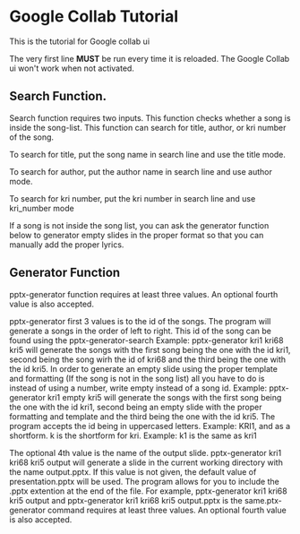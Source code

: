 # Google Collab Tutorial
This is the tutorial for Google collab ui 

The very first line **MUST** be run every time it is reloaded. The Google Collab ui won't work when not activated. 

## Search Function.

Search function requires two inputs. This function checks whether a song is inside the song-list. This function can search for title, author, or kri number of the song.

To search for title, put the song name in search line and use the title mode.

To search for author, put the author name in search line and use author mode.

To search for kri number, put the kri number in search line and use kri_number mode

If a song is not inside the song list, you can ask the generator function below to generator empty slides in the proper format so that you can manually add the proper lyrics.

## Generator Function
pptx-generator function requires at least three values. An optional fourth value is also accepted.

pptx-generator first 3 values is to the id of the songs. The program will generate a songs in the order of left to right. This id of the song can be found using the pptx-generator-search  Example: pptx-generator kri1 kri68 kri5 will generate the songs with the first song being the one with the id kri1, second being the song wirh the id of kri68 and the third being the one with the id kri5. In order to generate an empty slide using the proper template and formatting (If the song is not in the song list) all you have to do is instead of using a number, write empty instead of a song id. Example: pptx-generator kri1 empty kri5 will generate the songs with the first song being the one with the id kri1, second being an empty slide with the proper formatting and template and the third being the one with the id kri5. The program accepts the id being in uppercased letters. Example: KRI1, and as a shortform. k is the shortform for kri. Example: k1 is the same as kri1

The optional 4th value is the name of the output slide. pptx-generator kri1 kri68 kri5 output will generate a slide in the current working directory with the name output.pptx. If this value is not given, the default value of presentation.pptx will be used. The program allows for you to include the .pptx extention at the end of the file. For example, pptx-generator kri1 kri68 kri5 output and pptx-generator kri1 kri68 kri5 output.pptx is the same.ptx-generator command requires at least three values. An optional fourth value is also accepted.

